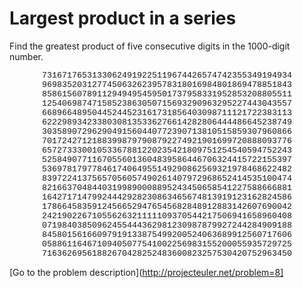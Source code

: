 Largest product in a series
===========================


<p>Find the greatest product of five consecutive digits in the 1000-digit number.</p>
<p style='font-family:courier new;font-size:10pt;text-align:center;'>
73167176531330624919225119674426574742355349194934<br />
96983520312774506326239578318016984801869478851843<br />
85861560789112949495459501737958331952853208805511<br />
12540698747158523863050715693290963295227443043557<br />
66896648950445244523161731856403098711121722383113<br />
62229893423380308135336276614282806444486645238749<br />
30358907296290491560440772390713810515859307960866<br />
70172427121883998797908792274921901699720888093776<br />
65727333001053367881220235421809751254540594752243<br />
52584907711670556013604839586446706324415722155397<br />
53697817977846174064955149290862569321978468622482<br />
83972241375657056057490261407972968652414535100474<br />
82166370484403199890008895243450658541227588666881<br />
16427171479924442928230863465674813919123162824586<br />
17866458359124566529476545682848912883142607690042<br />
24219022671055626321111109370544217506941658960408<br />
07198403850962455444362981230987879927244284909188<br />
84580156166097919133875499200524063689912560717606<br />
05886116467109405077541002256983155200055935729725<br />
71636269561882670428252483600823257530420752963450<br />
</p>



[Go to the problem description](http://projecteuler.net/problem=8]
